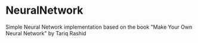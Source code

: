 # NeuralNetwork
Simple Neural Network implementation based on the book "Make Your Own Neural Network" by Tariq Rashid
